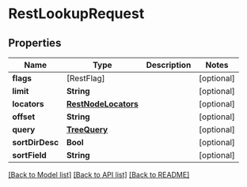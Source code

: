 # RestLookupRequest

## Properties
Name | Type | Description | Notes
------------ | ------------- | ------------- | -------------
**flags** | [RestFlag] |  | [optional] 
**limit** | **String** |  | [optional] 
**locators** | [**RestNodeLocators**](RestNodeLocators.md) |  | [optional] 
**offset** | **String** |  | [optional] 
**query** | [**TreeQuery**](TreeQuery.md) |  | [optional] 
**sortDirDesc** | **Bool** |  | [optional] 
**sortField** | **String** |  | [optional] 

[[Back to Model list]](../README.md#documentation-for-models) [[Back to API list]](../README.md#documentation-for-api-endpoints) [[Back to README]](../README.md)


